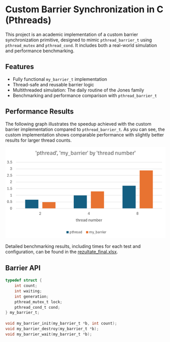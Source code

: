 # Custom Barrier Synchronization in C (Pthreads)

This project is an academic implementation of a custom barrier synchronization primitive, designed to mimic `pthread_barrier_t` using `pthread_mutex` and `pthread_cond`. It includes both a real-world simulation and performance benchmarking.

## Features

- Fully functional `my_barrier_t` implementation
- Thread-safe and reusable barrier logic
- Multithreaded simulation: The daily routine of the Jones family
- Benchmarking and performance comparison with `pthread_barrier_t`

## Performance Results

The following graph illustrates the speedup achieved with the custom barrier implementation compared to `pthread_barrier_t`. As you can see, the custom implementation shows comparable performance with slightly better results for larger thread counts.

![Speedup Graph](speedup_graph.png)

Detailed benchmarking results, including times for each test and configuration, can be found in the [rezultate_final.xlsx](rezultate_final.xlsx).


## Barrier API

```c
typedef struct {
    int count;
    int waiting;
    int generation;
    pthread_mutex_t lock;
    pthread_cond_t cond;
} my_barrier_t;

void my_barrier_init(my_barrier_t *b, int count);
void my_barrier_destroy(my_barrier_t *b);
void my_barrier_wait(my_barrier_t *b);


